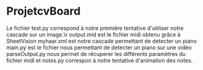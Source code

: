 # ProjetcvBoard

Le fichier test.py correspond à notre première tentative d'utiliser notre cascade sur un image.\r
output.mid est le fichier midi obtenu grâce à SheetVision
myhaar.xml est notre cascade permettant de detecter un piano
main.py est le fichier nous permettant de detecter un piano sur une vidéo
parseOutput.py nous permet de récuperer les différents paramètres du fichier midi
et notes.py correspon à notre tentative d'animation des notes.
